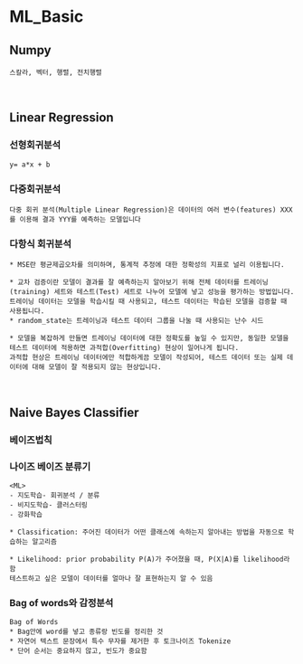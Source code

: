 # ML_Basic

## Numpy
```
스칼라, 벡터, 행렬, 전치행렬
```
<br>

## Linear Regression

### 선형회귀분석
```
y= a*x + b
```

### 다중회귀분석
```
다중 회귀 분석(Multiple Linear Regression)은 데이터의 여러 변수(features) XXX를 이용해 결과 YYY를 예측하는 모델입니다
```
### 다항식 회귀분석
```
* MSE란 평균제곱오차를 의미하며, 통계적 추정에 대한 정확성의 지표로 널리 이용됩니다.

* 교차 검증이란 모델이 결과를 잘 예측하는지 알아보기 위해 전체 데이터를 트레이닝(training) 세트와 테스트(Test) 세트로 나누어 모델에 넣고 성능을 평가하는 방법입니다. 트레이닝 데이터는 모델을 학습시킬 때 사용되고, 테스트 데이터는 학습된 모델을 검증할 때 사용됩니다.
* random_state는 트레이닝과 테스트 데이터 그룹을 나눌 때 사용되는 난수 시드

* 모델을 복잡하게 만들면 트레이닝 데이터에 대한 정확도를 높일 수 있지만, 동일한 모델을 테스트 데이터에 적용하면 과적합(Overfitting) 현상이 일어나게 됩니다.
과적합 현상은 트레이닝 데이터에만 적합하게끔 모델이 작성되어, 테스트 데이터 또는 실제 데이터에 대해 모델이 잘 적용되지 않는 현상입니다.
```
<br>

## Naive Bayes Classifier

### 베이즈법칙 

### 나이즈 베이즈 분류기
```
<ML> 
- 지도학습- 회귀분석 / 분류
- 비지도학습- 클러스터링
- 강화학습

* Classification: 주어진 데이터가 어떤 클래스에 속하는지 알아내는 방법을 자동으로 학습하는 알고리즘
```
```
* Likelihood: prior probability P(A)가 주어졌을 때, P(X|A)를 likelihood라 함
테스트하고 싶은 모델이 데이터를 얼마나 잘 표현하는지 알 수 있음
```

### Bag of words와 감정분석
```
Bag of Words
* Bag안에 word를 넣고 종류랑 빈도를 정리한 것
* 자연어 텍스트 문장에서 특수 무자를 제거한 후 토크나이즈 Tokenize
* 단어 순서는 중요하지 않고, 빈도가 중요함
```